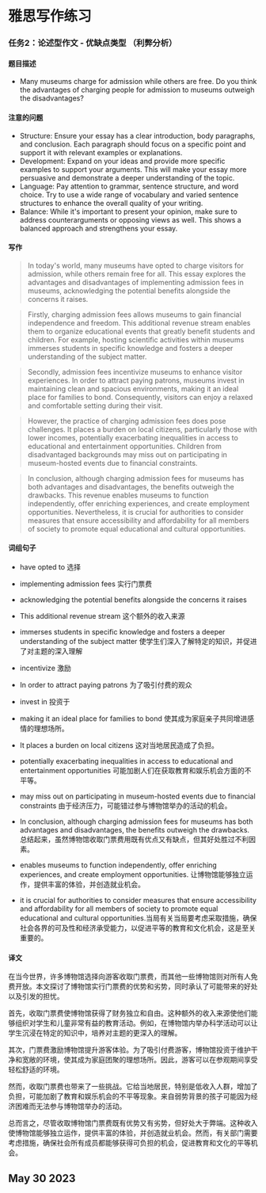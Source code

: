# 雅思写作练习

### 任务2：论述型作文 - 优缺点类型 （利弊分析）

#### 题目描述

- Many museums charge for admission while others are free. Do you think the advantages of charging people for admission to museums outweigh the disadvantages?


#### 注意的问题
- Structure: Ensure your essay has a clear introduction, body paragraphs, and conclusion. Each paragraph should focus on a specific point and support it with relevant examples or explanations.
- Development: Expand on your ideas and provide more specific examples to support your arguments. This will make your essay more persuasive and demonstrate a deeper understanding of the topic.
- Language: Pay attention to grammar, sentence structure, and word choice. Try to use a wide range of vocabulary and varied sentence structures to enhance the overall quality of your writing.
- Balance: While it's important to present your opinion, make sure to address counterarguments or opposing views as well. This shows a balanced approach and strengthens your essay.


#### 写作

> In today's world, many museums have opted to charge visitors for admission, while others remain free for all. 
  This essay explores the advantages and disadvantages of implementing admission fees in museums, acknowledging the potential benefits alongside the concerns it raises.

> Firstly, charging admission fees allows museums to gain financial independence and freedom. 
  This additional revenue stream enables them to organize educational events that greatly benefit students and children. 
  For example, hosting scientific activities within museums immerses students in specific knowledge and fosters a deeper understanding of the subject matter.

> Secondly, admission fees incentivize museums to enhance visitor experiences. 
  In order to attract paying patrons, museums invest in maintaining clean and spacious environments, making it an ideal place for families to bond. 
  Consequently, visitors can enjoy a relaxed and comfortable setting during their visit.

> However, the practice of charging admission fees does pose challenges. 
  It places a burden on local citizens, particularly those with lower incomes, potentially exacerbating inequalities in access to educational and entertainment opportunities. 
  Children from disadvantaged backgrounds may miss out on participating in museum-hosted events due to financial constraints.

> In conclusion, although charging admission fees for museums has both advantages and disadvantages, the benefits outweigh the drawbacks. 
  This revenue enables museums to function independently, offer enriching experiences, and create employment opportunities. 
  Nevertheless, it is crucial for authorities to consider measures that ensure accessibility and affordability for all members of society to promote equal educational and cultural opportunities.


#### 词组句子
- have opted to 选择
- implementing admission fees 实行门票费
- acknowledging the potential benefits alongside the concerns it raises

- This additional revenue stream 这个额外的收入来源
- immerses students in specific knowledge and fosters a deeper understanding of the subject matter 使学生们深入了解特定的知识，并促进了对主题的深入理解 
- incentivize 激励
- In order to attract paying patrons  为了吸引付费的观众
- invest in 投资于
- making it an ideal place for families to bond 使其成为家庭亲子共同增进感情的理想场所。

- It places a burden on local citizens 这对当地居民造成了负担。
- potentially exacerbating inequalities in access to educational and entertainment opportunities 可能加剧人们在获取教育和娱乐机会方面的不平等。
- may miss out on participating in museum-hosted events due to financial constraints 由于经济压力，可能错过参与博物馆举办的活动的机会。

- In conclusion, although charging admission fees for museums has both advantages and disadvantages, the benefits outweigh the drawbacks. 总结起来，虽然博物馆收取门票费用既有优点又有缺点，但其好处胜过不利因素。
- enables museums to function independently, offer enriching experiences, and create employment opportunities.  让博物馆能够独立运作，提供丰富的体验，并创造就业机会。
- it is crucial for authorities to consider measures that ensure accessibility and affordability for all members of society to promote equal educational and cultural opportunities.当局有关当局要考虑采取措施，确保社会各界的可及性和经济承受能力，以促进平等的教育和文化机会，这是至关重要的。

#### 译文
在当今世界，许多博物馆选择向游客收取门票费，而其他一些博物馆则对所有人免费开放。本文探讨了博物馆实行门票费的优势和劣势，同时承认了可能带来的好处以及引发的担忧。

首先，收取门票费使博物馆获得了财务独立和自由。这种额外的收入来源使他们能够组织对学生和儿童非常有益的教育活动。例如，在博物馆内举办科学活动可以让学生沉浸在特定的知识中，培养对主题的更深入的理解。

其次，门票费激励博物馆提升游客体验。为了吸引付费游客，博物馆投资于维护干净和宽敞的环境，使其成为家庭团聚的理想场所。因此，游客可以在参观期间享受轻松舒适的环境。

然而，收取门票费也带来了一些挑战。它给当地居民，特别是低收入人群，增加了负担，可能加剧了教育和娱乐机会的不平等现象。来自弱势背景的孩子可能因为经济困难而无法参与博物馆举办的活动。

总而言之，尽管收取博物馆门票费既有优势又有劣势，但好处大于弊端。这种收入使博物馆能够独立运作，提供丰富的体验，并创造就业机会。然而，有关部门需要考虑措施，确保社会所有成员都能够获得可负担的机会，促进教育和文化的平等机会。
## May 30 2023
